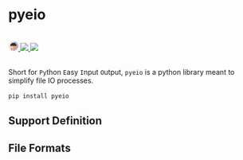 # pyeio

<br>
<div align="left">
<a href="https://harttraveller.github.io/pyeio" target="_blank">
<img src="https://raw.githubusercontent.com/harttraveller/pyeio/main/docs/assets/pyeio-large.png" height=20>
</a>
<a href="https://pypi.org/project/pyeio/" target="_blank">
<img src="https://img.shields.io/pypi/v/pyeio" height=20>
</a>
<a href="https://github.com/harttraveller/pyeio/blob/main/LICENSE" target="_blank">
<img src="https://img.shields.io/badge/license-MIT-blue" height=20>
</a>
</div>

<br>

Short for `Py`thon `E`asy `I`nput `O`utput, `pyeio` is a python library meant to simplify file IO processes.

```bash
pip install pyeio
```

## Support Definition

## File Formats



<!-- ## Capabilities

This package only deals with data formats that can be loaded into native python data structures, pandas dataframes, and arrays/matrices that can be handled by numpy. To minimize dependencies and scope creep, it:

1. Doesn't deal with data formats that require a continual connection to the data source (eg: sqlite databases).
2. Doesn't include syntax parsers for executable/interpreted languages (eg: python, javascript). This means that while you can load python or javascript, these are treated as plain text. If you want to navigate the AST, this should be handled separately.
3. Doesn't include packages for handling complex data formats. For example, you can load a PDF as a binary file, or even as the raw text defining the files internal schema (you almost certainly don't want to do this), but PDF parsers like pdfplumber/pdfminer aren't included, because if they were included for PDF then to be consistent dependencies and support for a [ton of other formats](https://www.wikiwand.com/en/articles/List_of_file_formats) would also have to be included, which is totally out of scope. -->
